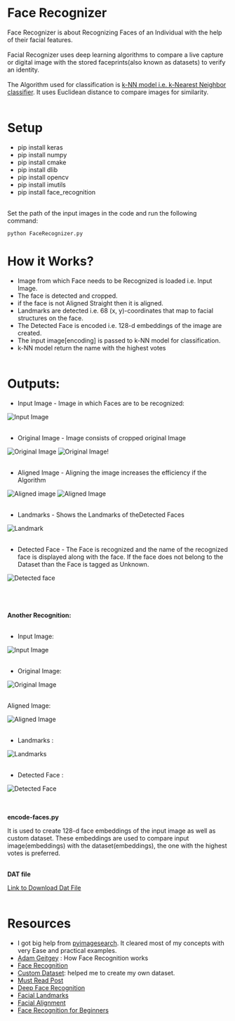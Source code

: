 # Face Recognizer
Face Recognizer is about Recognizing Faces of an Individual with the help of their facial features. <br><br>
Facial Recognizer uses deep learning algorithms to compare a live capture or digital image with the stored faceprints(also known as datasets) to verify an identity.<br><br>
The Algorithm used for classification is [k-NN model i.e. k-Nearest Neighbor classifier](https://www.pyimagesearch.com/2016/08/08/k-nn-classifier-for-image-classification/). It uses Euclidean distance to compare images for similarity. <br><br>  

# Setup
* pip install keras
* pip install numpy
* pip install cmake
* pip install dlib
* pip install opencv
* pip install imutils
* pip install face_recognition<br><br>

Set the path of the input images in the code and run the following command:
```
python FaceRecognizer.py
```

# How it Works?
* Image from which Face needs to be Recognized is loaded i.e. Input Image.
* The face is detected and cropped.
* if the face is not Aligned Straight then it is aligned.
* Landmarks are detected i.e. 68 (x, y)-coordinates that map to facial structures on the face.
* The Detected Face is encoded i.e. 128-d embeddings of the image are created.
* The input image[encoding] is passed to k-NN model for classification.
* k-NN model return the name with the highest votes 
<br><br>
# Outputs:

* Input Image - Image in which Faces are to be recognized:

![Input Image](https://user-images.githubusercontent.com/25060937/43034709-54d27858-8cff-11e8-8247-2a92cc6e4119.PNG)<br><br>

* Original Image - Image consists of cropped original Image

![Original Image](https://user-images.githubusercontent.com/25060937/43034712-6430b9cc-8cff-11e8-87f6-3a8926a46570.PNG)     ![Original Image](https://user-images.githubusercontent.com/25060937/43034730-a0e970fc-8cff-11e8-8cf4-0c137d9cc445.PNG)!<br><br>

* Aligned Image - Aligning the image increases the efficiency if the Algorithm

![Aligned image](https://user-images.githubusercontent.com/25060937/43034725-940c2d52-8cff-11e8-9c83-803d93966a1e.PNG)     ![Aligned Image](https://user-images.githubusercontent.com/25060937/43034732-a36fade6-8cff-11e8-885e-6a2a84fe8ebc.PNG)<br><br>

* Landmarks - Shows the Landmarks of theDetected Faces

![Landmark](https://user-images.githubusercontent.com/25060937/43034737-b3bf7866-8cff-11e8-9f0c-7be8f4071ddb.PNG)<br><br>

* Detected Face - The Face is recognized and the name of the recognized face is displayed along with the face. If the face does not belong to the Dataset than the Face is tagged as Unknown.

![Detected face](https://user-images.githubusercontent.com/25060937/43034739-b58304f6-8cff-11e8-8e93-68cae1883b30.PNG)<br><br>
<br><br><br>
**Another Recognition:**
<br><br>
* Input Image:

![Input Image](https://user-images.githubusercontent.com/25060937/43034745-d6b98ece-8cff-11e8-99a5-ee06cc01447c.PNG)<br><br>

* Original Image:                             

![Original Image](https://user-images.githubusercontent.com/25060937/43034746-d7ec80ee-8cff-11e8-99f3-d2fbc9b0d408.PNG)<br><br>          

Aligned Image:

![Aligned Image](https://user-images.githubusercontent.com/25060937/43034747-d9125926-8cff-11e8-81df-5661d1a4ead1.PNG)<br><br>

* Landmarks :

![Landmarks](https://user-images.githubusercontent.com/25060937/43034748-da4a4100-8cff-11e8-8b59-76cc7803e080.PNG)<br><br>

* Detected Face :

![Detected Face](https://user-images.githubusercontent.com/25060937/43034749-dba060ca-8cff-11e8-8f90-2dc4765f586c.PNG)<br><br>
<br>

**encode-faces.py**

It is used to create 128-d face embeddings of the input image as well as custom dataset. These embeddings are used to compare input image(embeddings) with the dataset(embeddings), the one with the highest votes is preferred.<br><br>

**DAT file**

[Link to Download Dat File](https://osdn.net/projects/sfnet_dclib/downloads/dlib/v18.10/shape_predictor_68_face_landmarks.dat.bz2/)<br><br>

# Resources

* I got big help from [pyimagesearch](https://www.pyimagesearch.com/pyimagesearch-gurus/). It cleared most of my concepts with very Ease and practical examples.
* [Adam Geitgey](https://medium.com/@ageitgey/machine-learning-is-fun-part-4-modern-face-recognition-with-deep-learning-c3cffc121d78) : How Face Recognition works
* [Face Recognition](https://www.pyimagesearch.com/2018/06/18/face-recognition-with-opencv-python-and-deep-learning/)
* [Custom Dataset](https://www.pyimagesearch.com/2018/06/11/how-to-build-a-custom-face-recognition-dataset/): helped me to create my own dataset.
* [Must Read Post](http://blog.dlib.net/2017/02/high-quality-face-recognition-with-deep.html)
* [Deep Face Recognition](http://krasserm.github.io/2018/02/07/deep-face-recognition/)
* [Facial Landmarks](https://www.pyimagesearch.com/2017/04/03/facial-landmarks-dlib-opencv-python/)
* [Facial Alignment](https://www.pyimagesearch.com/2017/05/22/face-alignment-with-opencv-and-python/)
* [Face Recognition for Beginners](https://towardsdatascience.com/face-recognition-for-beginners-a7a9bd5eb5c2)
